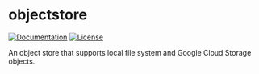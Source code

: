 # objectstore

[![Documentation](https://godoc.org/github.com/aaron0browne/objectstore?status.svg)](https://godoc.org/github.com/aaron0browne/objectstore)
[![License](https://img.shields.io/github/license/aaron0browne/objectstore.svg)](https://github.com/aaron0browne/objectstore/blob/master/LICENSE)

An object store that supports local file system and Google Cloud Storage objects.
